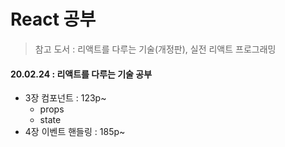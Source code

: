# React 공부

> 참고 도서 : 리액트를 다루는 기술(개정판), 실전 리액트 프로그래밍
>
> 

#### 20.02.24 : 리액트를 다루는 기술 공부

- 3장 컴포넌트 : 123p~
  - props
  - state
- 4장 이벤트 핸들링 : 185p~